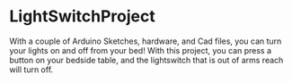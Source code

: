 # LightSwitchProject
With a couple of Arduino Sketches, hardware, and Cad files, you can turn your lights on and off from your bed!
With this project, you can press a button on your bedside table, and the lightswitch that is out of arms reach will turn off. 
